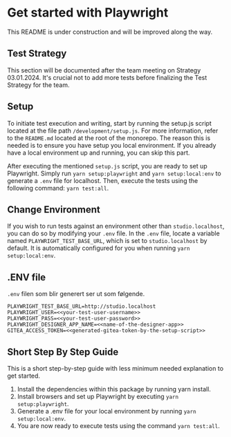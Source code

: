 ﻿# Get started with Playwright

This README is under construction and will be improved along the way.

## Test Strategy
This section will be documented after the team meeting on Strategy 03.01.2024.
It's crucial not to add more tests before finalizing the Test Strategy for the team.

## Setup
To initiate test execution and writing, start by running the setup.js script located at the file path `/development/setup.js`.
For more information, refer to the `README.md` located at the root of the monorepo. The reason this is needed is to ensure you have setup you local environment.
If you already have a local environment up and running, you can skip this part.

After executing the mentioned `setup.js` script, you are ready to set up Playwright. Simply run `yarn setup:playwright` and `yarn setup:local:env` to generate a `.env`
file for localhost. Then, execute the tests using the following command: `yarn test:all`.

## Change Environment
If you wish to run tests against an environment other than `studio.localhost`, you can do so by modifying your `.env` file. In the `.env` file,
locate a variable named `PLAYWRIGHT_TEST_BASE_URL`, which is set to `studio.localhost` by default. It is automatically configured for you when running `yarn setup:local:env`.


## .ENV file
`.env` filen som blir generert ser ut som følgende.
```
PLAYWRIGHT_TEST_BASE_URL=http://studio.localhost
PLAYWRIGHT_USER=<<your-test-user-username>>
PLAYWRIGHT_PASS=<<your-test-user-password>>
PLAYWRIGHT_DESIGNER_APP_NAME=<<name-of-the-designer-app>>
GITEA_ACCESS_TOKEN=<<generated-gitea-token-by-the-setup-script>>
```

## Short Step By Step Guide
This is a short step-by-step guide with less minimum needed explanation to get started.

1. Install the dependencies within this package by running yarn install.
2. Install browsers and set up Playwright by executing `yarn setup:playwright`.
3. Generate a .env file for your local environment by running `yarn setup:local:env`.
4. You are now ready to execute tests using the command `yarn test:all`.

